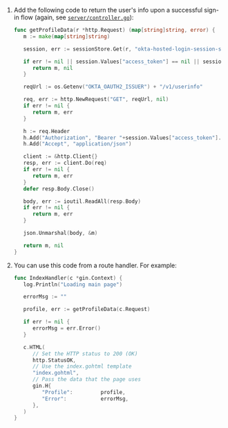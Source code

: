 1. Add the following code to return the user's info upon a successful sign-in flow (again, see [`server/controller.go`](https://github.com/okta-samples/okta-go-gin-sample/blob/main/server/controller.go)):

   ```go
   func getProfileData(r *http.Request) (map[string]string, error) {
      m := make(map[string]string)

      session, err := sessionStore.Get(r, "okta-hosted-login-session-store")

      if err != nil || session.Values["access_token"] == nil || session.Values["access_token"] == "" {
         return m, nil
      }

      reqUrl := os.Getenv("OKTA_OAUTH2_ISSUER") + "/v1/userinfo"

      req, err := http.NewRequest("GET", reqUrl, nil)
      if err != nil {
         return m, err
      }

      h := req.Header
      h.Add("Authorization", "Bearer "+session.Values["access_token"].(string))
      h.Add("Accept", "application/json")

      client := &http.Client{}
      resp, err := client.Do(req)
      if err != nil {
         return m, err
      }
      defer resp.Body.Close()

      body, err := ioutil.ReadAll(resp.Body)
      if err != nil {
         return m, err
      }

      json.Unmarshal(body, &m)

      return m, nil
   }
   ```

2. You can use this code from a route handler. For example:

   ```go
   func IndexHandler(c *gin.Context) {
      log.Println("Loading main page")

      errorMsg := ""

      profile, err := getProfileData(c.Request)

      if err != nil {
         errorMsg = err.Error()
      }

      c.HTML(
         // Set the HTTP status to 200 (OK)
         http.StatusOK,
         // Use the index.gohtml template
         "index.gohtml",
         // Pass the data that the page uses
         gin.H{
            "Profile":         profile,
            "Error":           errorMsg,
         },
      )
   }
   ```
